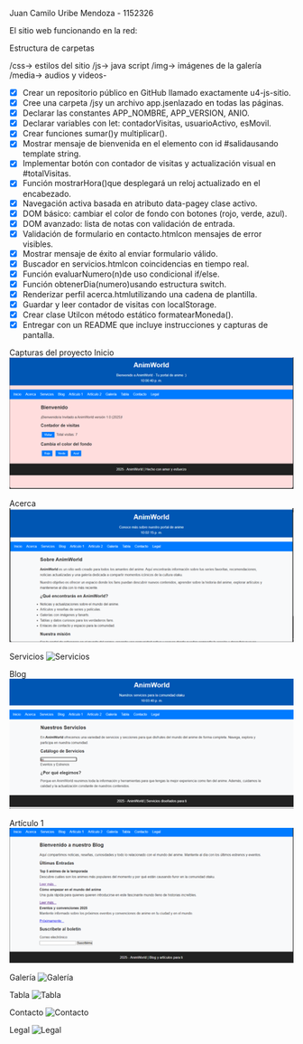 Juan Camilo Uribe Mendoza - 1152326

El sitio web funcionando en la red: 

Estructura de carpetas

/css→ estilos del sitio /js→ java script   /img→ imágenes de la galería /media→ audios y videos- 

- [x] Crear un repositorio público en GitHub llamado exactamente u4-js-sitio.
- [x] Cree una carpeta /jsy un archivo app.jsenlazado en todas las páginas.
- [x] Declarar las constantes APP_NOMBRE, APP_VERSION, ANIO.
- [x] Declarar variables con let: contadorVisitas, usuarioActivo, esMovil.
- [x] Crear funciones sumar()y multiplicar().
- [x] Mostrar mensaje de bienvenida en el elemento con id #salidausando template string.
- [x] Implementar botón con contador de visitas y actualización visual en #totalVisitas.
- [x] Función mostrarHora()que desplegará un reloj actualizado en el encabezado.
- [x] Navegación activa basada en atributo data-pagey clase activo.
- [x] DOM básico: cambiar el color de fondo con botones (rojo, verde, azul).
- [x] DOM avanzado: lista de notas con validación de entrada.
- [x] Validación de formulario en contacto.htmlcon mensajes de error visibles.
- [x] Mostrar mensaje de éxito al enviar formulario válido.
- [x] Buscador en servicios.htmlcon coincidencias en tiempo real.
- [x] Función evaluarNumero(n)de uso condicional if/else.
- [x] Función obtenerDia(numero)usando estructura switch.
- [x] Renderizar perfil acerca.htmlutilizando una cadena de plantilla.
- [x] Guardar y leer contador de visitas con localStorage.
- [x] Crear clase Utilcon método estático formatearMoneda().
- [x] Entregar con un README que incluye instrucciones y capturas de pantalla.

Capturas del proyecto
 Inicio
![Inicio](img/index.png)

Acerca
![Acerca](img/acerca.png)

 Servicios
![Servicios](img/servicios.png)

 Blog
![Blog](img/blog.png)

 Artículo 1
![Artículo 1](img/articulo1.png)

Galería
![Galería](img/galeria.png)

 Tabla
![Tabla](img/tabla.png)

 Contacto
![Contacto](img/contacto.png)

 Legal
![Legal](img/legal.png)
